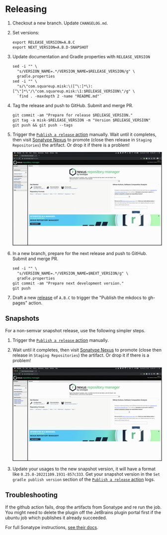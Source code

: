 Releasing
=========

1. Checkout a new branch. Update `CHANGELOG.md`.

2. Set versions:

    ```
    export RELEASE_VERSION=A.B.C
    export NEXT_VERSION=A.B.D-SNAPSHOT
    ```

3. Update documentation and Gradle properties with `RELEASE_VERSION`

    ```
    sed -i "" \
      "s/VERSION_NAME=.*/VERSION_NAME=$RELEASE_VERSION/g" \
      gradle.properties
    sed -i "" \
      "s/\"com.squareup.misk:\([^\:]*\):[^\"]*\"/\"com.squareup.misk:\1:$RELEASE_VERSION\"/g" \
      `find . -maxdepth 2 -name "README.md"`
    ```

4. Tag the release and push to GitHub. Submit and merge PR.

    ```
    git commit -am "Prepare for release $RELEASE_VERSION."
    git tag -a misk-$RELEASE_VERSION -m "Version $RELEASE_VERSION"
    git push && git push --tags
    ``` 

5. Trigger the [`Publish a release` action](https://github.com/cashapp/misk/actions/workflows/Release.yml) manually. Wait until it completes, then visit [Sonatype Nexus][sonatype_nexus] to promote (close then release in `Staging Repositories`) the artifact. Or drop it if there is a problem!

    ![Sonatype Release](/img/sonatype-release.gif)

6. In a new branch, prepare for the next release and push to GitHub. Submit and merge PR.

    ```
    sed -i "" \
      "s/VERSION_NAME=.*/VERSION_NAME=$NEXT_VERSION/g" \
      gradle.properties
    git commit -am "Prepare next development version."
    git push
    ```

7. Draft a new [release](https://docs.github.com/en/github/administering-a-repository/managing-releases-in-a-repository) of `A.B.C` to trigger the "Publish the mkdocs to gh-pages" action.

## Snapshots

For a non-semvar snapshot release, use the following simpler steps.

1. Trigger the [`Publish a release` action](https://github.com/cashapp/misk/actions/workflows/Release.yml) manually. 
2. Wait until it completes, then visit [Sonatype Nexus][sonatype_nexus] to promote (close then release in `Staging Repositories`) the artifact. Or drop it if there is a problem!

    ![Sonatype Release](/img/sonatype-release.gif)
    
3. Update your usages to the new snapshot version, it will have a format like `0.25.0-20221109.1931-857c333`. Get your snapshot version in the `Set gradle publish version` section of the [`Publish a release` action](https://github.com/cashapp/misk/actions/workflows/Release.yml) logs.

## Troubleshooting

If the github action fails, drop the artifacts from Sonatype and re run the job. You might need to delete the plugin off the JetBrains plugin portal first if the ubuntu job which publishes it already succeeded.

For full Sonatype instructions, [see their docs](https://central.sonatype.org/publish/release/#releasing-deployment-from-ossrh-to-the-central-repository-introduction).

[sonatype_nexus]: https://s01.oss.sonatype.org/#welcome

